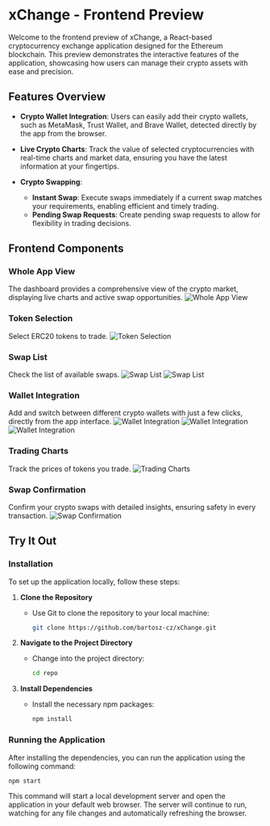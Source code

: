 # xChange - Frontend Preview

Welcome to the frontend preview of xChange, a React-based cryptocurrency exchange application designed for the Ethereum blockchain. This preview demonstrates the interactive features of the application, showcasing how users can manage their crypto assets with ease and precision.

## Features Overview

- **Crypto Wallet Integration**: Users can easily add their crypto wallets, such as MetaMask, Trust Wallet, and Brave Wallet, detected directly by the app from the browser.
  
- **Live Crypto Charts**: Track the value of selected cryptocurrencies with real-time charts and market data, ensuring you have the latest information at your fingertips.

- **Crypto Swapping**:
  - **Instant Swap**: Execute swaps immediately if a current swap matches your requirements, enabling efficient and timely trading.
  - **Pending Swap Requests**: Create pending swap requests to allow for flexibility in trading decisions.

## Frontend Components

### Whole App View
The dashboard provides a comprehensive view of the crypto market, displaying live charts and active swap opportunities.
![Whole App View](./screenshots/fullView.png)

### Token Selection
Select ERC20 tokens to trade. 
![Token Selection](./screenshots/tokensSelect.png) 

### Swap List
Check the list of available swaps.
![Swap List](./screenshots/swapList.png) 
![Swap List](./screenshots/swapList2.png) 

### Wallet Integration
Add and switch between different crypto wallets with just a few clicks, directly from the app interface.
![Wallet Integration](./screenshots/walletSelect.png)
![Wallet Integration](./screenshots/walletSelect2.png)
![Wallet Integration](./screenshots/walletSelect3.png)

### Trading Charts
Track the prices of tokens you trade.
![Trading Charts](./screenshots/charts.png) 

### Swap Confirmation
Confirm your crypto swaps with detailed insights, ensuring safety in every transaction.
![Swap Confirmation](./screenshot/swapConfirm.png) 
## Try It Out

### Installation
To set up the application locally, follow these steps:

1. **Clone the Repository**
   - Use Git to clone the repository to your local machine:
     ```sh
     git clone https://github.com/bartosz-cz/xChange.git
     ```

2. **Navigate to the Project Directory**
   - Change into the project directory:
     ```sh
     cd repo
     ```

3. **Install Dependencies**
   - Install the necessary npm packages:
     ```sh
     npm install
     ```

### Running the Application
After installing the dependencies, you can run the application using the following command:

```sh
npm start
```
This command will start a local development server and open the application in your default web browser. The server will continue to run, watching for any file changes and automatically refreshing the browser.
